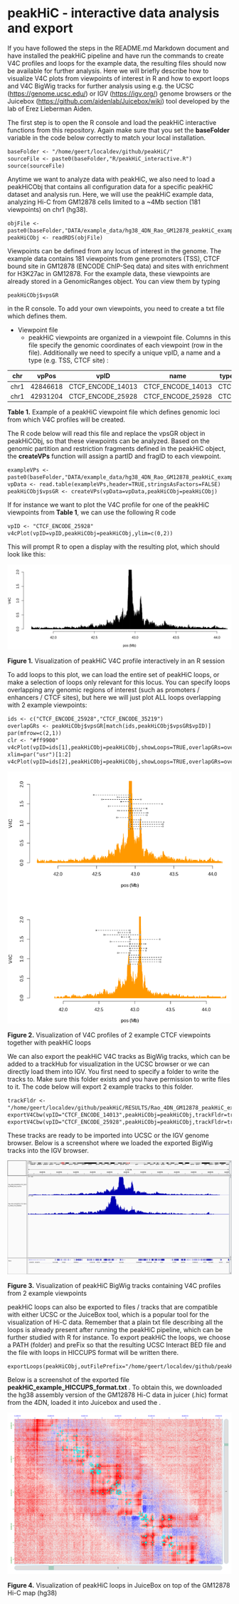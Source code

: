 # peakHiC - interactive data analysis and export

If you have followed the steps in the README.md Markdown document and have installed the peakHiC pipeline and have run the commands to create V4C profiles and loops for the example data, the resulting files should now be available for further analysis. Here we will briefly describe how to visualize V4C plots from viewpoints of interest in R and how to export loops and V4C BigWig tracks for further analysis using e.g. the UCSC (https://genome.ucsc.edu/) or IGV (https://igv.org/) genome browsers or the Juicebox (https://github.com/aidenlab/Juicebox/wiki) tool developed by the lab of Erez Lieberman Aiden. 

The first step is to open the R console and load the peakHiC interactive functions from this repository. Again make sure that you set the __baseFolder__ variable in the code below correctly to match your local installation.

```{r source}
baseFolder <- "/home/geert/localdev/github/peakHiC/"
sourceFile <- paste0(baseFolder,"R/peakHiC_interactive.R")
source(sourceFile)
```

Anytime we want to analyze data with peakHiC, we also need to load a peakHiCObj that contains all configuration data for a specific peakHiC dataset and analysis run. Here, we will use the peakHiC example data, analyzing Hi-C from GM12878 cells limited to a ~4Mb section (181 viewpoints) on chr1 (hg38). 

```{r source}
objFile <- paste0(baseFolder,"DATA/example_data/hg38_4DN_Rao_GM12878_peakHiC_example_peakHiCObj.rds")
peakHiCObj <- readRDS(objFile)
```

Viewpoints can be defined from any locus of interest in the genome. The example data contains 181 viewpoints from gene promoters (TSS), CTCF bound site in GM12878 (ENCODE ChIP-Seq data) and sites with enrichment for H3K27ac in GM12878. For the example data, these viewpoints are already stored in a GenomicRanges object. You can view them by typing

```{r source}
peakHiCObj$vpsGR
```

in the R console. To add your own viewpoints, you need to create a txt file which defines them. 

* Viewpoint file
  * peakHiC viewpoints are organized in a viewpoint file. Columns in this file specify the genomic coordinates of each viewpoint (row in the file). Additionally we need to specify a unique vpID, a name and a type (e.g. TSS, CTCF site) : 

| chr   | vpPos     | vpID              | name              | type |
|-------|-----------|-------------------|-------------------|------|
| chr1  | 42846618  | CTCF_ENCODE_14013 | CTCF_ENCODE_14013 | CTCF |
| chr1  | 42931204  | CTCF_ENCODE_25928 | CTCF_ENCODE_25928 | CTCF |

**Table 1.** Example of a peakHiC viewpoint file which defines genomic loci from which V4C profiles will be created.

The R code below will read this file and replace the vpsGR object in peakHiCObj, so that these viewpoints can be analyzed. Based on the genomic partition and restriction fragments defined in the peakHiC object, the __createVPs__ function will assign a partID and fragID to each viewpoint. 

```{r source}
exampleVPs <- paste0(baseFolder,"DATA/example_data/hg38_4DN_Rao_GM12878_peakHiC_example_VPs.txt")
vpData <- read.table(exampleVPs,header=TRUE,stringsAsFactors=FALSE)
peakHiCObj$vpsGR <- createVPs(vpData=vpData,peakHiCObj=peakHiCObj)
```

If for instance we want to plot the V4C profile for one of the peakHiC viewpoints from **Table 1**, we can use the following R code 

```{r source}
vpID <- "CTCF_ENCODE_25928"
v4cPlot(vpID=vpID,peakHiCObj=peakHiCObj,ylim=c(0,2))
```

This will prompt R to open a display with the resulting plot, which should look like this:

![peakHiC BigWig track in IGV](https://github.com/deLaatLab/peakHiC/raw/master/tutorial/peakHiC_example_v4cPlot_R_CTCF_ENCODE_25928.png)

**Figure 1.** Visualization of peakHiC V4C profile interactively in an R session

To add loops to this plot, we can load the entire set of peakHiC loops, or make a selection of loops only relevant for this locus. You can specify loops overlapping any genomic regions of interest (such as promoters / enhancers / CTCF sites), but here we will just plot ALL loops overlapping with 2 example viewpoints:

```{r source}
ids <- c("CTCF_ENCODE_25928","CTCF_ENCODE_35219")
overlapGRs <- peakHiCObj$vpsGR[match(ids,peakHiCObj$vpsGR$vpID)]
par(mfrow=c(2,1))
clr <- "#ff9900"
v4cPlot(vpID=ids[1],peakHiCObj=peakHiCObj,showLoops=TRUE,overlapGRs=overlapGRs,ylim=c(0,2),col=clr)
xlim=par("usr")[1:2]
v4cPlot(vpID=ids[2],peakHiCObj=peakHiCObj,showLoops=TRUE,overlapGRs=overlapGRs,xlim=xlim,ylim=c(0,2),col=clr)
```

![peakHiC BigWig track in IGV](https://github.com/deLaatLab/peakHiC/raw/master/tutorial/peakHiC_example_v4cPlot_R_CTCF_VPs_with_loops.png)

**Figure 2.** Visualization of V4C profiles of 2 example CTCF viewpoints together with peakHiC loops

We can also export the peakHiC V4C tracks as BigWig tracks, which can be added to a trackHub for visualization in the UCSC browser or we can directly load them into IGV. You first need to specify a folder to write the tracks to. Make sure this folder exists and you have permission to write files to it. The code below will export 2 example tracks to this folder.

```{r source}
trackFldr <- "/home/geert/localdev/github/peakHiC/RESULTS/Rao_4DN_GM12878_peakHiC_example/TRACKS/"
exportV4Cbw(vpID="CTCF_ENCODE_14013",peakHiCObj=peakHiCObj,trackFldr=trackFldr)
exportV4Cbw(vpID="CTCF_ENCODE_25928",peakHiCObj=peakHiCObj,trackFldr=trackFldr)
```

These tracks are ready to be imported into UCSC or the IGV genome browser. Below is a screenshot where we loaded the exported BigWig tracks into the IGV browser.

![peakHiC BigWig track in IGV](https://github.com/deLaatLab/peakHiC/raw/master/tutorial/peakHiC_example_igv_snapshot.png)

**Figure 3.** Visualization of peakHiC BigWig tracks containing V4C profiles from 2 example viewpoints

peakHiC loops can also be exported to files / tracks that are compatible with either UCSC or the JuiceBox tool, which is a popular tool for the visualization of Hi-C data. Remember that a plain txt file describing all the loops is already present after running the peakHiC pipeline, which can be further studied with R for instance. To export peakHiC the loops, we choose a PATH (folder) and preFix so that the resulting UCSC Interact BED file and the file with loops in HICCUPS format will be written there.

```{r source}
exportLoops(peakHiCObj,outFilePrefix="/home/geert/localdev/github/peakHiC/RESULTS/Rao_4DN_GM12878_peakHiC_example/rds/loops/peakHiC_example")
```

Below is a screenshot of the exported file __peakHiC_example_HICCUPS_format.txt__ . To obtain this, we downloaded the hg38 assembly version of the GM12878 Hi-C data in juicer (.hic) format from the 4DN, loaded it into Juicebox and used the .

![peakHiC BigWig track in IGV](https://github.com/deLaatLab/peakHiC/raw/master/tutorial/peakHiC_example_Juicebox_snapshot.png)

**Figure 4.** Visualization of peakHiC loops in JuiceBox on top of the GM12878 Hi-C map (hg38)

